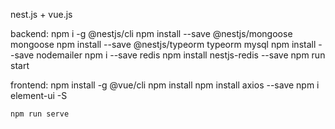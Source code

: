 nest.js + vue.js

backend: 
    npm i -g @nestjs/cli
    npm install --save @nestjs/mongoose mongoose
    npm install --save @nestjs/typeorm typeorm mysql
    npm install --save nodemailer
    npm i --save redis
    npm install nestjs-redis --save
    npm run start

frontend:
    npm install -g @vue/cli
    npm install
    npm install axios --save
    npm i element-ui -S

    npm run serve